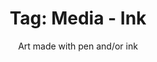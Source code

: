 ---
layout: portfolio
title: 'Tag: Media - Ink'
subtitle: Art made with pen and/or ink
permalink: /portfolio/tags/media/ink
type: tag
uid: ink
pagination:
    enabled: true
    tag: [ink]
---